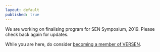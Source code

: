 ```yaml
---
layout: default
published: true
---
```

We are working on finalising program for SEN Symposium, 2019. Please check back again for updates.

While you are here, do consider [becoming a member of VERSEN](http://versen.nl/user_signup).

